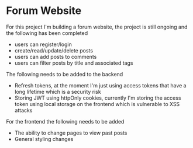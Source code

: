 # Forum Website
For this project I'm building a forum website, the project is still ongoing and the following has been completed
* users can register/login
* create/read/update/delete posts
* users can add posts to comments
* users can filter posts by title and associated tags

The following needs to be added to the backend
* Refresh tokens, at the moment I'm just using access tokens that have a long lifetime which is a security risk
* Storing JWT using httpOnly cookies, currently I'm storing the access token using local storage on the frontend which is vulnerable to XSS attacks  

For the frontend the following needs to be added
* The ability to change pages to view past posts
* General styling changes